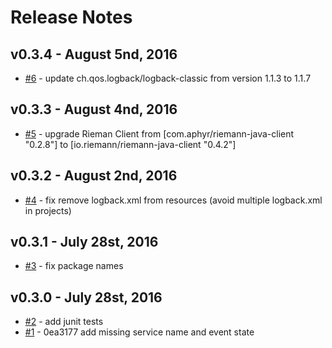 # Release Notes


## v0.3.4 - August 5nd, 2016

- [#6](https://github.com/gorillalabs/logback-riemann-appender/pull/6) - update ch.qos.logback/logback-classic from version 1.1.3 to 1.1.7



## v0.3.3 - August 4nd, 2016

- [#5](https://github.com/gorillalabs/logback-riemann-appender/pull/5) - upgrade Rieman Client from [com.aphyr/riemann-java-client "0.2.8"] to [io.riemann/riemann-java-client "0.4.2"]



## v0.3.2 - August 2nd, 2016

- [#4](https://github.com/gorillalabs/logback-riemann-appender/pull/4) - fix remove logback.xml from resources (avoid multiple logback.xml in projects)



## v0.3.1 - July 28st, 2016

- [#3](https://github.com/gorillalabs/logback-riemann-appender/pull/3) - fix package names



## v0.3.0 - July 28st, 2016

- [#2](https://github.com/gorillalabs/logback-riemann-appender/pull/2) - add junit tests
- [#1](https://github.com/gorillalabs/logback-riemann-appender/pull/1) - 0ea3177 add missing service name and event state
